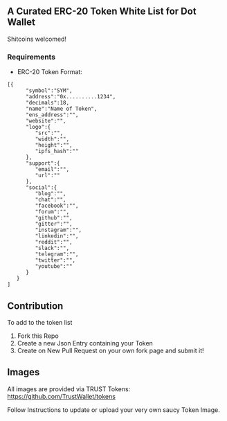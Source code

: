 ## A Curated ERC-20 Token White List for Dot Wallet
Shitcoins welcomed!

### Requirements
- ERC-20 Token
Format:
```
[{
      "symbol":"SYM",
      "address":"0x..........1234",
      "decimals":18,
      "name":"Name of Token",
      "ens_address":"",
      "website":"",
      "logo":{
         "src":"",
         "width":"",
         "height":"",
         "ipfs_hash":""
      },
      "support":{
         "email":"",
         "url":""
      },
      "social":{
         "blog":"",
         "chat":"",
         "facebook":"",
         "forum":"",
         "github":"",
         "gitter":"",
         "instagram":"",
         "linkedin":"",
         "reddit":"",
         "slack":"",
         "telegram":"",
         "twitter":"",
         "youtube":""
      }
   }
]
```

## Contribution
To add to the token list
1. Fork this Repo
2. Create a new Json Entry containing your Token
3. Create on New Pull Request on your own fork page and submit it!


## Images
All images are provided via TRUST Tokens:
https://github.com/TrustWallet/tokens

Follow Instructions to update or upload your very own saucy Token Image.

